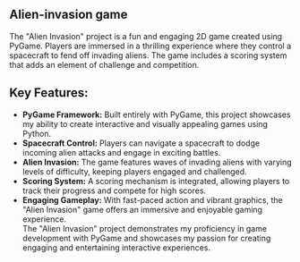 ## Alien-invasion game
The "Alien Invasion" project is a fun and engaging 2D game created using PyGame. Players are immersed in a thrilling experience where they control a spacecraft to fend off invading aliens. The game includes a scoring system that adds an element of challenge and competition.

## Key Features:
- **PyGame Framework:** Built entirely with PyGame, this project showcases my ability to create interactive and visually appealing games using Python.
- **Spacecraft Control:** Players can navigate a spacecraft to dodge incoming alien attacks and engage in exciting battles.
- **Alien Invasion:** The game features waves of invading aliens with varying levels of difficulty, keeping players engaged and challenged.
- **Scoring System:** A scoring mechanism is integrated, allowing players to track their progress and compete for high scores.
- **Engaging Gameplay:** With fast-paced action and vibrant graphics, the "Alien Invasion" game offers an immersive and enjoyable gaming experience. <br/>
The "Alien Invasion" project demonstrates my proficiency in game development with PyGame and showcases my passion for creating engaging and entertaining interactive experiences.



